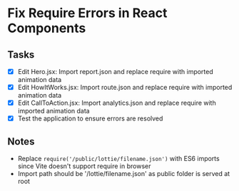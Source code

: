 # Fix Require Errors in React Components

## Tasks
- [x] Edit Hero.jsx: Import report.json and replace require with imported animation data
- [x] Edit HowItWorks.jsx: Import route.json and replace require with imported animation data
- [x] Edit CallToAction.jsx: Import analytics.json and replace require with imported animation data
- [x] Test the application to ensure errors are resolved

## Notes
- Replace `require('/public/lottie/filename.json')` with ES6 imports since Vite doesn't support require in browser
- Import path should be '/lottie/filename.json' as public folder is served at root
